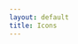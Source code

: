 ```yaml
---
layout: default
title: Icons
---
```


<i class="icon-available-for-hire"></i>
<i class="icon-facebook"></i>
<i class="icon-fast-forward"></i>
<i class="icon-github"></i>
<i class="icon-google"></i>
<i class="icon-mail"></i>
<i class="icon-multiple-professions"></i>
<i class="icon-skype"></i>
<i class="icon-twitter"></i>
<i class="icon-wide-range-of-skills"></i>
<i class="icon-xing"></i>
